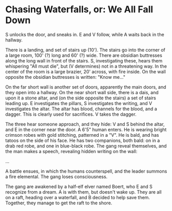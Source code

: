 # Chasing Waterfalls, or: We All Fall Down

S unlocks the door, and sneaks in.
E and V follow, while A waits back in the hallway.

There is a landing, and set of stairs up (10').
The stairs go into the corner of a large room, 100' (?) long and 60' (?) wide.
There are obsidian buttresses along the long wall in front of the stairs.
S, investigating these, hears them whispering "All must die", 
but (V determines) not in a threatening way.
In the center of the room is a large brazier, 20' across, with fire inside. 
On the wall opposite the obsidian buttresses is written: "Know me..."

On the far short wall is another set of doors, apparently the main doors, and they open into a hallway.
On the near short wall side, there is a dais, and upon it a stone altar,
and (on the side opposite the stairs) a set of stairs leading up.
E investigates the pillars,
S investigates the writing,
and V investigates the altar.
The altar has blood, channels for the blood, and a dagger.
This is clearly used for sacrifices.
V takes the dagger.

The three hear someone approach, and they hide: V and S behind the altar,
and E in the corner near the door.
A 6'5" human enters.
He is wearing bright crimson robes with gold stitching, patterned in a "V".
He is bald, and has tatoos on the side of his face.
He has two companions, both bald: on in a drab red robe, and one in blue-black robe.
The gang reveal themselves, and the man makes a speech, revealing hidden writing on the wall:

...

A battle ensues, in which the humans counterspell, and the leader summons a fire elemental.
The gang loses consciousness.

The gang are awakened by a half-elf elver named Boert, who E and S recognize from a dream.
A is with them, but doesn't wake up.
They are all on a raft, heading over a waterfall, and B decided to help save them.
Together, they manage to get the raft to the shore.
